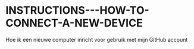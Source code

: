 # INSTRUCTIONS---HOW-TO-CONNECT-A-NEW-DEVICE
Hoe ik een nieuwe computer inricht voor gebruik met mijn GitHub account
